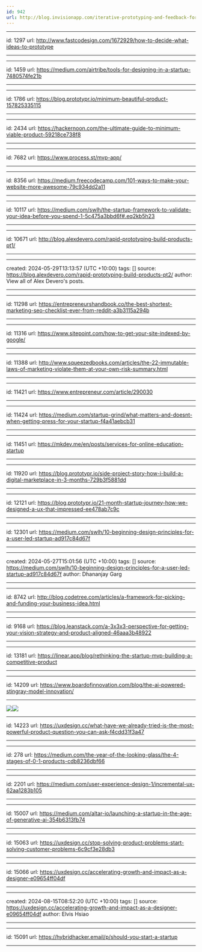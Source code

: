 ```yaml
---
id: 942
url: http://blog.invisionapp.com/iterative-prototyping-and-feedback-for-better-ux-design/
---
```


---
id: 1297
url: http://www.fastcodesign.com/1672929/how-to-decide-what-ideas-to-prototype

---

---
id: 1459
url: https://medium.com/airtribe/tools-for-designing-in-a-startup-7480574fe21b

---


---
id: 1786
url: https://blog.prototypr.io/minimum-beautiful-product-157825335115

---

---
id: 2434
url: https://hackernoon.com/the-ultimate-guide-to-minimum-viable-product-59218ce738f8

---

---
id: 7682
url: https://www.process.st/mvp-app/

---

---
id: 8356
url: https://medium.freecodecamp.com/101-ways-to-make-your-website-more-awesome-79c934dd2a11

---

---
id: 10117
url: https://medium.com/swlh/the-startup-framework-to-validate-your-idea-before-you-spend-1-5c475a3bbd6f#.eq2kb5h23

---

---
id: 10671
url: http://blog.alexdevero.com/rapid-prototyping-build-products-pt1/

---


---
created: 2024-05-29T13:13:57 (UTC +10:00)
tags: []
source: https://blog.alexdevero.com/rapid-prototyping-build-products-pt2/
author: View all of Alex Devero's posts.

---



---
id: 11298
url: https://entrepreneurshandbook.co/the-best-shortest-marketing-seo-checklist-ever-from-reddit-a3b3115a294b

---

---
id: 11316
url: https://www.sitepoint.com/how-to-get-your-site-indexed-by-google/

---

---
id: 11388
url: http://www.squeezedbooks.com/articles/the-22-immutable-laws-of-marketing-violate-them-at-your-own-risk-summary.html

---

---
id: 11421
url: https://www.entrepreneur.com/article/290030

---

---
id: 11424
url: https://medium.com/startup-grind/what-matters-and-doesnt-when-getting-press-for-your-startup-f4a41aebcb31

---


---
id: 11451
url: https://mkdev.me/en/posts/services-for-online-education-startup

---

---
id: 11920
url: https://blog.prototypr.io/side-project-story-how-i-build-a-digital-marketplace-in-3-months-729b3f5881dd

---

---
id: 12121
url: https://blog.prototypr.io/21-month-startup-journey-how-we-designed-a-ux-that-impressed-ee478ab7c9c

---

---
id: 12301
url: https://medium.com/swlh/10-beginning-design-principles-for-a-user-led-startup-ad917c84d67f

---

---
created: 2024-05-27T15:01:56 (UTC +10:00)
tags: []
source: https://medium.com/swlh/10-beginning-design-principles-for-a-user-led-startup-ad917c84d67f
author: Dhananjay Garg

---


---
id: 8742
url: http://blog.codetree.com/articles/a-framework-for-picking-and-funding-your-business-idea.html

---


---
id: 9168
url: https://blog.leanstack.com/a-3x3x3-perspective-for-getting-your-vision-strategy-and-product-aligned-46aaa3b48922

---

---
id: 13181
url: https://linear.app/blog/rethinking-the-startup-mvp-building-a-competitive-product

---


---
id: 14209
url: https://www.boardofinnovation.com/blog/the-ai-powered-stingray-model-innovation/

---


![](https://t.co/1/i/adsct?bci=4&eci=3&event=%7B%7D&event_id=929630e2-7fcf-4960-b7d7-4705b95ae740&integration=advertiser&p_id=Twitter&p_user_id=0&pl_id=6f3cbb19-a7e9-4563-a40c-eb42283f1c08&tw_document_href=https%3A%2F%2Fwww.boardofinnovation.com%2Fblog%2Fthe-ai-powered-stingray-model-innovation%2F&tw_iframe_status=0&txn_id=ocm5v&type=javascript&version=2.3.30)![](https://analytics.twitter.com/1/i/adsct?bci=4&eci=3&event=%7B%7D&event_id=929630e2-7fcf-4960-b7d7-4705b95ae740&integration=advertiser&p_id=Twitter&p_user_id=0&pl_id=6f3cbb19-a7e9-4563-a40c-eb42283f1c08&tw_document_href=https%3A%2F%2Fwww.boardofinnovation.com%2Fblog%2Fthe-ai-powered-stingray-model-innovation%2F&tw_iframe_status=0&txn_id=ocm5v&type=javascript&version=2.3.30)


---
id: 14223
url: https://uxdesign.cc/what-have-we-already-tried-is-the-most-powerful-product-question-you-can-ask-f4cdd31f3a47

---

---
id: 278
url: https://medium.com/the-year-of-the-looking-glass/the-4-stages-of-0-1-products-cdb8236dbf66

---


---
id: 2201
url: https://medium.com/user-experience-design-1/incremental-ux-62aa1283b105

---


---
id: 15007
url: https://medium.com/altar-io/launching-a-startup-in-the-age-of-generative-ai-354b6313fb74

---


---
id: 15063
url: https://uxdesign.cc/stop-solving-product-problems-start-solving-customer-problems-6c9cf3e28db3

---


---
id: 15066
url: https://uxdesign.cc/accelerating-growth-and-impact-as-a-designer-e09654ff04df

---

---
created: 2024-08-15T08:52:20 (UTC +10:00)
tags: []
source: https://uxdesign.cc/accelerating-growth-and-impact-as-a-designer-e09654ff04df
author: Elvis Hsiao

---

---
id: 15091
url: https://hybridhacker.email/p/should-you-start-a-startup

---
